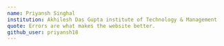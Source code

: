 ```yaml
---
name: Priyansh Singhal
institution: Akhilesh Das Gupta institute of Technology & Management
quote: Errors are what makes the website better.
github_user: priyansh18
---
```

